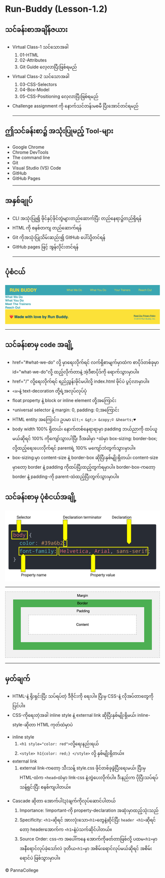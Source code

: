 # Run-Buddy (Lesson-1.2)

## သင်ခန်းစာအချိန်ဇယား
- Virtual Class-1 သင်သောအခါ
    1. 01-HTML
    2. 02-Attributes
    3. Git Guide လေ့လာပြီးဖြစ်ရမည်
- Virtual Class-2 သင်သောအခါ         
    1. 03-CSS-Selectors 
    2. 04-Box-Model
    3. 05-CSS-Positioning လေ့လာပြီးဖြစ်ရမည်
- Challenge assignment ကို နောက်သင်တန်းမစမီ ပြီးအောင်တင်ရမည်<hr>

## ဤသင်ခန်းစာ၌ အသုံးပြုမည့် Tool-များ
- Google Chrome
- Chrome DevTools
- The command line
- Git
- Visual Studio (VS) Code
- GitHub
- GitHub Pages<hr>

## အနှစ်ချုပ်
- CLI အသုံးပြု၍ ဖိုင်နှင့်ဖိုင်တွဲများတည်ဆောက်ပြီး တည်နေရာ၌တည်ရှိရန်
- HTML ကို စနစ်တကျ တည်ဆောက်ရန်
- Git ကိုအသုံးပြုသိမ်းဆည်း၍ GitHub ပေါ်သို့တင်ရန်
- GitHub pages ဖြင့် အွန်လိုင်းတင်ရန်<hr>

## ပုံစံငယ်
![mockUp](./assets/images/025-step-2-complete.jpg)<br><hr>

## သင်ခန်းစာမှ code အချို့
- href="#what-we-do" လို့ <a>မှာရေးလိုက်ရင် လက်ရှိစာမျက်မှာထဲက စာပိုဒ်တစ်ခုမှာ id="what-we-do"လို့ ထည့်လိုက်တာနဲ့ အဲ့ဒီစာပိုဒ်ကို ရောက်သွားမှာပါ။
- href="/" လို့ရေးလိုက်ရင် ရည်ညွှန်းဖိုင်မပါလို့ index.html ဖိုင်ပဲ ပွင့်လာမှာပါ။
- ```<a>```နဲ့ text-decoration တို့ရဲ့အလုပ်လုပ်ပုံ
- float property နဲ့ block or inline element တို့အကြောင်း
- ```*```universal selector နဲ့ margin: 0, padding: 0;အကြောင်း
- HTML entity အကြောင်း၊ ဥပမာ ```&lt;< &gt;> &copy;© &hearts;♥```
- body width 100% ရှိတယ်၊ နောက်တစ်နေရာရာမှာ padding ဘယ်ညာကို ထပ်ယူမယ်ဆိုရင် 100% ကိုကျော်သွားပါပြီ၊ ဒီအခါမှာ ​```*```ထဲမှာ box-sizing: border-box; လို့ထည့်ရေးပေးလိုက်ရင် parentရဲ့ 100% မကျော်ဘဲတွက်သွားမှာပါ။
- box-sizing:မှာ content-size နဲ့ border-box ဆိုပြီးနှစ်မျိုးရှိတယ်၊ content-size မှာတော့ border နဲ့ padding ကိုထပ်ပြီးထည့်တွက်ရမှာပါ။ border-box-ကတော့ border နဲ့ padding-ကို parent-ထဲထည့်ပြီးတွက်သွားမှာပါ။

## သင်ခန်းစာမှ ပုံစံငယ်အချို့
![css-syntax](./assets/images/300-css-syntax.jpg)<br><hr>
![box-model](./assets/images/103-box-model.jpg)<br><hr>

## မှတ်ချက်
* HTML-နဲ့ ရိုးရှင်းပြီး သပ်ရပ်တဲ့ ဒီဇိုင်းကို ရေးပါ။ ပြီးမှ CSS-နဲ့ လိုအပ်တာတွေကို ပြင်ပါ။
* CSS-ကိုရေးတဲ့အခါ inline style နဲ့ external link ဆိုပြီးနှစ်မျိုးရှိမယ်၊ inline-style-ဆိုတာ HTML ကုတ်ထဲမှာပဲ 
- inline style
    1. ```<h1 style="color: red">```လို့ရေးနည်းရယ်
    2. ```<style> h1{color: red;} </style>``` လို့ နှစ်မျိုးရှိတယ်။
- external link
    1. external link-ကတော့ သီးသန့် style.css ဖိုင်တစ်ခုခွဲပြီးရေးမယ်၊ ပြီးမှ HTML-ထဲက ```<head>```ထဲမှာ link-css နဲ့တွဲပေးလိုက်ပါ။ ဒီးနည်းက ပိုပြီးသပ်ရပ်သန့်ရှင်းပြီး စနစ်ကျပါတယ်။
* Cascade ဆိုတာ အောက်ပါ(၃)ချက်ကိုလုပ်ဆောင်ပါတယ်
    1. Importance: !important-ကို property-declaration အဆုံးမှာထည့်သုံးသည်
    2. Specificity: ```<h1>```ဆိုရင် အားလုံးသော```<h1>```တွေနဲ့ဆိုင်ပြီး  ```header <h1>```ဆိုရင်တော့ headerအောက်က ```<h1>```နဲ့ပဲသက်ဆိုင်ပါတယ်။
    3. Source Order: css-က အပေါ်ကနေ အောက်ကိုဖတ်တာဖြစ်လို့ ပထမ```<h1>```မှာ အနီရောင်လုပ်ခဲ့သော်လဲ ဒုတိယ```<h1>```မှာ အစိမ်းရောင်လုပ်မယ်ဆိုရင် အစိမ်းရောင်ပဲ ဖြစ်သွားမှာပါ။




© PannaCollege
